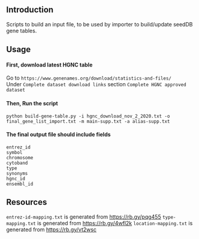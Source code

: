 ## Introduction

Scripts to build an input file, to be used by importer to build/update seedDB gene tables.

## Usage

#### First, download latest HGNC table

Go to `https://www.genenames.org/download/statistics-and-files/`  
Under `Complete dataset download links` section `Complete HGNC approved dataset`  

#### Then, Run the script

```
python build-gene-table.py -i hgnc_download_nov_2_2020.txt -o final_gene_list_import.txt -m main-supp.txt -a alias-supp.txt
```

#### The final output file should include fields

```
entrez_id
symbol
chromosome
cytoband
type
synonyms
hgnc_id
ensembl_id
```

## Resources

`entrez-id-mapping.txt` is generated from https://rb.gy/pqg455
`type-mapping.txt` is generated from https://rb.gy/4wfl2k
`location-mapping.txt` is generated from https://rb.gy/vt2wsc

